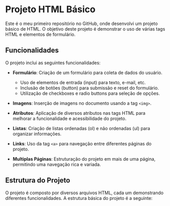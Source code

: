 # Projeto HTML Básico

Este é o meu primeiro repositório no GitHub, onde desenvolvi um projeto básico de HTML. O objetivo deste projeto é demonstrar o uso de várias tags HTML e elementos de formulário.

## Funcionalidades

O projeto inclui as seguintes funcionalidades:

- **Formulário**: Criação de um formulário para coleta de dados do usuário.
  - Uso de elementos de entrada (input) para texto, e-mail, etc.
  - Inclusão de botões (button) para submissão e reset do formulário.
  - Utilização de checkboxes e radio buttons para seleção de opções.

- **Imagens**: Inserção de imagens no documento usando a tag `<img>`.

- **Atributos**: Aplicação de diversos atributos nas tags HTML para melhorar a funcionalidade e acessibilidade do projeto.

- **Listas**: Criação de listas ordenadas (ol) e não ordenadas (ul) para organizar informações.

- **Links**: Uso da tag `<a>` para navegação entre diferentes páginas do projeto.

- **Multiplas Páginas**: Estruturação do projeto em mais de uma página, permitindo uma navegação rica e variada.

## Estrutura do Projeto

O projeto é composto por diversos arquivos HTML, cada um demonstrando diferentes funcionalidades. A estrutura básica do projeto é a seguinte:


